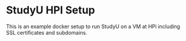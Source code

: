 # StudyU HPI Setup

This is an example docker setup to run StudyU on a VM at HPi including SSL certificates and subdomains.
